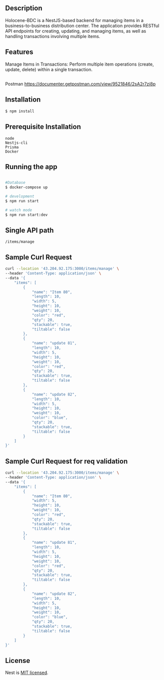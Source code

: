 


## Description

Holocene-BDC is a NestJS-based backend for managing items in a business-to-business distribution center. The application provides RESTful API endpoints for creating, updating, and managing items, as well as handling transactions involving multiple items.


## Features

Manage Items in Transactions: Perform multiple item operations (create, update, delete) within a single transaction.


##
Postman
https://documenter.getpostman.com/view/9521846/2sA2r7zi8p


## Installation

```bash
$ npm install
```


## Prerequisite Installation
```
node
Nestjs-cli
Prisma
Docker  
```

## Running the app

```bash

#Database
$ docker-compose up

# development
$ npm run start

# watch mode
$ npm run start:dev
```

## Single API path
```/items/manage```


## Sample Curl Request

```bash
curl --location '43.204.92.175:3000/items/manage' \
--header 'Content-Type: application/json' \
--data '{
    "items": [
        {
            "name": "Item 80",
            "length": 10,
            "width": 5,
            "height": 10,
            "weight": 10,
            "color": "red",
            "qty": 20,
            "stackable": true,
            "tiltable": false
        },
        {
            "name": "update 81",
            "length": 10,
            "width": 5,
            "height": 10,
            "weight": 10,
            "color": "red",
            "qty": 20,
            "stackable": true,
            "tiltable": false
        },
        {
            "name": "update 82",
            "length": 10,
            "width": 5,
            "height": 10,
            "weight": 10,
            "color": "blue",
            "qty": 20,
            "stackable": true,
            "tiltable": false
        }
    ]
}'
```


## Sample Curl Request for req validation

```bash
curl --location '43.204.92.175:3000/items/manage' \
--header 'Content-Type: application/json' \
--data '{
    "items": [
        {
            "name": "Item 80",
            "width": 5,
            "height": 10,
            "weight": 10,
            "color": "red",
            "qty": 20,
            "stackable": true,
            "tiltable": false
        },
        {
            "name": "update 81",
            "length": 10,
            "width": 5,
            "height": 10,
            "weight": 10,
            "color": "red",
            "qty": 20,
            "stackable": true,
            "tiltable": false
        },
        {
            "name": "update 82",
            "length": 10,
            "width": 5,
            "height": 10,
            "weight": 10,
            "color": "blue",
            "qty": 20,
            "stackable": true,
            "tiltable": false
        }
    ]
}'
```


## License

Nest is [MIT licensed](LICENSE).
